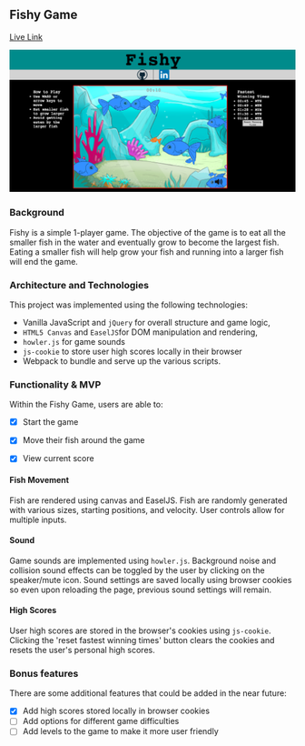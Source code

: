 ## Fishy Game

[Live Link](https://mthirabayashi.github.io/Fishy_Game/)

![In_Game](./docs/In_Game.png "In Game")

### Background


Fishy is a simple 1-player game.  The objective of the game is to eat all the smaller fish in the water and eventually grow to become the largest fish.  Eating a smaller fish will help grow your fish and running into a larger fish will end the game.


### Architecture and Technologies

This project was implemented using the following technologies:

- Vanilla JavaScript and `jQuery` for overall structure and game logic,
- `HTML5 Canvas` and `EaselJS`for DOM manipulation and rendering,
- `howler.js` for game sounds
- `js-cookie` to store user high scores locally in their browser
- Webpack to bundle and serve up the various scripts.



### Functionality & MVP  

Within the Fishy Game, users are able to:

- [x] Start the game
- [x] Move their fish around the game
- [x] View current score


#### Fish Movement
Fish are rendered using canvas and EaselJS.  Fish are randomly generated with various sizes, starting positions, and velocity. User controls allow for multiple inputs.

#### Sound
Game sounds are implemented using `howler.js`.  Background noise and collision sound effects can be toggled by the user by clicking on the speaker/mute icon.  Sound settings are saved locally using browser cookies so even upon reloading the page, previous sound settings will remain.

#### High Scores
User high scores are stored in the browser's cookies using `js-cookie`.  Clicking the 'reset fastest winning times' button clears the cookies and resets the user's personal high scores.


### Bonus features

There are some additional features that could be added in the near future:

- [x] Add high scores stored locally in browser cookies
- [ ] Add options for different game difficulties
- [ ] Add levels to the game to make it more user friendly
